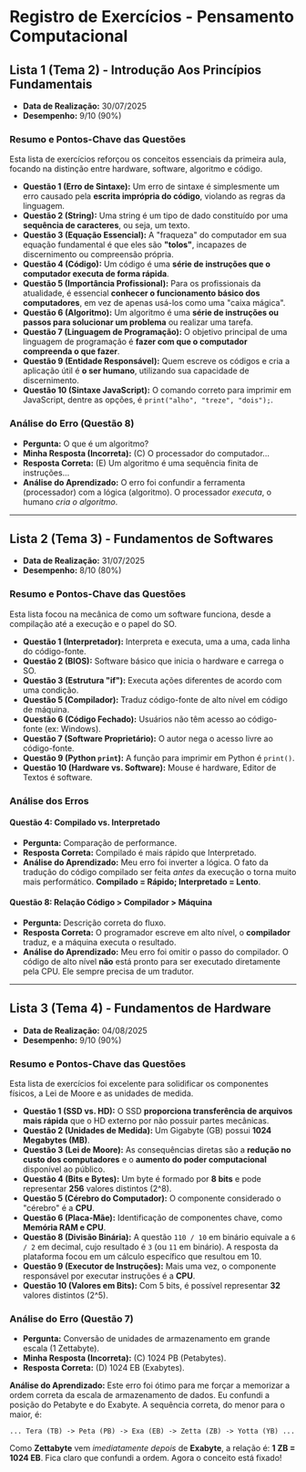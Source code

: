 # Registro de Exercícios - Pensamento Computacional

## Lista 1 (Tema 2) - Introdução Aos Princípios Fundamentais
- **Data de Realização:** 30/07/2025
- **Desempenho:** 9/10 (90%)

### Resumo e Pontos-Chave das Questões

Esta lista de exercícios reforçou os conceitos essenciais da primeira aula, focando na distinção entre hardware, software, algoritmo e código.

- **Questão 1 (Erro de Sintaxe):** Um erro de sintaxe é simplesmente um erro causado pela **escrita imprópria do código**, violando as regras da linguagem.
- **Questão 2 (String):** Uma string é um tipo de dado constituído por uma **sequência de caracteres**, ou seja, um texto.
- **Questão 3 (Equação Essencial):** A "fraqueza" do computador em sua equação fundamental é que eles são **"tolos"**, incapazes de discernimento ou compreensão própria.
- **Questão 4 (Código):** Um código é uma **série de instruções que o computador executa de forma rápida**.
- **Questão 5 (Importância Profissional):** Para os profissionais da atualidade, é essencial **conhecer o funcionamento básico dos computadores**, em vez de apenas usá-los como uma "caixa mágica".
- **Questão 6 (Algoritmo):** Um algoritmo é uma **série de instruções ou passos para solucionar um problema** ou realizar uma tarefa.
- **Questão 7 (Linguagem de Programação):** O objetivo principal de uma linguagem de programação é **fazer com que o computador compreenda o que fazer**.
- **Questão 9 (Entidade Responsável):** Quem escreve os códigos e cria a aplicação útil é **o ser humano**, utilizando sua capacidade de discernimento.
- **Questão 10 (Sintaxe JavaScript):** O comando correto para imprimir em JavaScript, dentre as opções, é `print("alho", "treze", "dois");`.

### Análise do Erro (Questão 8)
- **Pergunta:** O que é um algoritmo?
- **Minha Resposta (Incorreta):** (C) O processador do computador...
- **Resposta Correta:** (E) Um algoritmo é uma sequência finita de instruções...
- **Análise do Aprendizado:** O erro foi confundir a ferramenta (processador) com a lógica (algoritmo). O processador *executa*, o humano *cria o algoritmo*.

---

## Lista 2 (Tema 3) - Fundamentos de Softwares
- **Data de Realização:** 31/07/2025
- **Desempenho:** 8/10 (80%)

### Resumo e Pontos-Chave das Questões
Esta lista focou na mecânica de como um software funciona, desde a compilação até a execução e o papel do SO.

- **Questão 1 (Interpretador):** Interpreta e executa, uma a uma, cada linha do código-fonte.
- **Questão 2 (BIOS):** Software básico que inicia o hardware e carrega o SO.
- **Questão 3 (Estrutura "if"):** Executa ações diferentes de acordo com uma condição.
- **Questão 5 (Compilador):** Traduz código-fonte de alto nível em código de máquina.
- **Questão 6 (Código Fechado):** Usuários não têm acesso ao código-fonte (ex: Windows).
- **Questão 7 (Software Proprietário):** O autor nega o acesso livre ao código-fonte.
- **Questão 9 (Python `print`):** A função para imprimir em Python é `print()`.
- **Questão 10 (Hardware vs. Software):** Mouse é hardware, Editor de Textos é software.

### Análise dos Erros

#### Questão 4: Compilado vs. Interpretado
- **Pergunta:** Comparação de performance.
- **Resposta Correta:** Compilado é mais rápido que Interpretado.
- **Análise do Aprendizado:** Meu erro foi inverter a lógica. O fato da tradução do código compilado ser feita *antes* da execução o torna muito mais performático. **Compilado = Rápido; Interpretado = Lento**.

#### Questão 8: Relação Código > Compilador > Máquina
- **Pergunta:** Descrição correta do fluxo.
- **Resposta Correta:** O programador escreve em alto nível, o **compilador** traduz, e a máquina executa o resultado.
- **Análise do Aprendizado:** Meu erro foi omitir o passo do compilador. O código de alto nível **não** está pronto para ser executado diretamente pela CPU. Ele sempre precisa de um tradutor.

---

## Lista 3 (Tema 4) - Fundamentos de Hardware
- **Data de Realização:** 04/08/2025
- **Desempenho:** 9/10 (90%)

### Resumo e Pontos-Chave das Questões

Esta lista de exercícios foi excelente para solidificar os componentes físicos, a Lei de Moore e as unidades de medida.

- **Questão 1 (SSD vs. HD):** O SSD **proporciona transferência de arquivos mais rápida** que o HD externo por não possuir partes mecânicas.
- **Questão 2 (Unidades de Medida):** Um Gigabyte (GB) possui **1024 Megabytes (MB)**.
- **Questão 3 (Lei de Moore):** As consequências diretas são a **redução no custo dos computadores** e o **aumento do poder computacional** disponível ao público.
- **Questão 4 (Bits e Bytes):** Um byte é formado por **8 bits** e pode representar **256** valores distintos (2^8).
- **Questão 5 (Cérebro do Computador):** O componente considerado o "cérebro" é a **CPU**.
- **Questão 6 (Placa-Mãe):** Identificação de componentes chave, como **Memória RAM e CPU**.
- **Questão 8 (Divisão Binária):** A questão `110 / 10` em binário equivale a `6 / 2` em decimal, cujo resultado é `3` (ou `11` em binário). A resposta da plataforma focou em um cálculo específico que resultou em 10.
- **Questão 9 (Executor de Instruções):** Mais uma vez, o componente responsável por executar instruções é a **CPU**.
- **Questão 10 (Valores em Bits):** Com 5 bits, é possível representar **32** valores distintos (2^5).

### Análise do Erro (Questão 7)

- **Pergunta:** Conversão de unidades de armazenamento em grande escala (1 Zettabyte).
- **Minha Resposta (Incorreta):** (C) 1024 PB (Petabytes).
- **Resposta Correta:** (D) 1024 EB (Exabytes).

**Análise do Aprendizado:**
Este erro foi ótimo para me forçar a memorizar a ordem correta da escala de armazenamento de dados. Eu confundi a posição do Petabyte e do Exabyte. A sequência correta, do menor para o maior, é:

`... Tera (TB) -> Peta (PB) -> Exa (EB) -> Zetta (ZB) -> Yotta (YB) ...`

Como **Zettabyte** vem *imediatamente depois* de **Exabyte**, a relação é: **1 ZB = 1024 EB**. Fica claro que confundi a ordem. Agora o conceito está fixado!